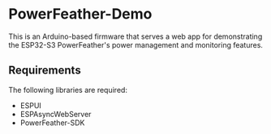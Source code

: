 # PowerFeather-Demo

This is an Arduino-based firmware that serves a web app for demonstrating the ESP32-S3 PowerFeather's power management and monitoring features.

## Requirements

The following libraries are required:

- ESPUI
- ESPAsyncWebServer
- PowerFeather-SDK